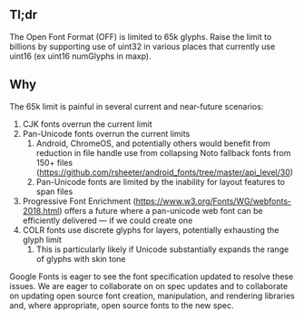 ## Tl;dr

The Open Font Format (OFF) is limited to 65k glyphs. Raise the limit to billions by supporting use of uint32 in various places that currently use uint16 (ex uint16 numGlyphs in maxp).

## Why

The 65k limit is painful in several current and near-future scenarios:

1. CJK fonts overrun the current limit
1. Pan-Unicode fonts overrun the current limits
   1. Android, ChromeOS, and potentially others would benefit from reduction in file handle use from collapsing Noto fallback fonts from 150+ files (https://github.com/rsheeter/android_fonts/tree/master/api_level/30)
   1. Pan-Unicode fonts are limited by the inability for layout features to span files
1. Progressive Font Enrichment (https://www.w3.org/Fonts/WG/webfonts-2018.html) offers a future where a pan-unicode web font can be efficiently delivered — if we could create one
1. COLR fonts use discrete glyphs for layers, potentially exhausting the glyph limit
   1. This is particularly likely if Unicode substantially expands the range of glyphs with skin tone

Google Fonts is eager to see the font specification updated to resolve these issues. We are eager to collaborate on on spec updates and to collaborate on updating open source font creation, manipulation, and rendering libraries and, where appropriate, open source fonts to the new spec.

